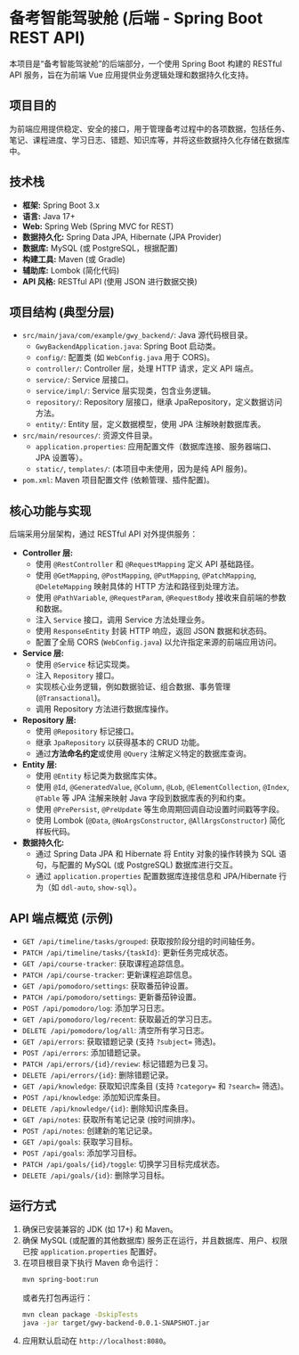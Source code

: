 # 备考智能驾驶舱 (后端 - Spring Boot REST API)

本项目是“备考智能驾驶舱”的后端部分，一个使用 Spring Boot 构建的 RESTful API 服务，旨在为前端 Vue 应用提供业务逻辑处理和数据持久化支持。

## 项目目的

为前端应用提供稳定、安全的接口，用于管理备考过程中的各项数据，包括任务、笔记、课程进度、学习日志、错题、知识库等，并将这些数据持久化存储在数据库中。

## 技术栈

*   **框架:** Spring Boot 3.x
*   **语言:** Java 17+
*   **Web:** Spring Web (Spring MVC for REST)
*   **数据持久化:** Spring Data JPA, Hibernate (JPA Provider)
*   **数据库:** MySQL (或 PostgreSQL，根据配置)
*   **构建工具:** Maven (或 Gradle)
*   **辅助库:** Lombok (简化代码)
*   **API 风格:** RESTful API (使用 JSON 进行数据交换)

## 项目结构 (典型分层)

*   `src/main/java/com/example/gwy_backend/`: Java 源代码根目录。
    *   `GwyBackendApplication.java`: Spring Boot 启动类。
    *   `config/`: 配置类 (如 `WebConfig.java` 用于 CORS)。
    *   `controller/`: Controller 层，处理 HTTP 请求，定义 API 端点。
    *   `service/`: Service 层接口。
    *   `service/impl/`: Service 层实现类，包含业务逻辑。
    *   `repository/`: Repository 层接口，继承 JpaRepository，定义数据访问方法。
    *   `entity/`: Entity 层，定义数据模型，使用 JPA 注解映射数据库表。
*   `src/main/resources/`: 资源文件目录。
    *   `application.properties`: 应用配置文件（数据库连接、服务器端口、JPA 设置等）。
    *   `static/`, `templates/`: (本项目中未使用，因为是纯 API 服务)。
*   `pom.xml`: Maven 项目配置文件 (依赖管理、插件配置)。

## 核心功能与实现

后端采用分层架构，通过 RESTful API 对外提供服务：

*   **Controller 层:**
    *   使用 `@RestController` 和 `@RequestMapping` 定义 API 基础路径。
    *   使用 `@GetMapping`, `@PostMapping`, `@PutMapping`, `@PatchMapping`, `@DeleteMapping` 映射具体的 HTTP 方法和路径到处理方法。
    *   使用 `@PathVariable`, `@RequestParam`, `@RequestBody` 接收来自前端的参数和数据。
    *   注入 `Service` 接口，调用 Service 方法处理业务。
    *   使用 `ResponseEntity` 封装 HTTP 响应，返回 JSON 数据和状态码。
    *   配置了全局 CORS (`WebConfig.java`) 以允许指定来源的前端应用访问。
*   **Service 层:**
    *   使用 `@Service` 标记实现类。
    *   注入 `Repository` 接口。
    *   实现核心业务逻辑，例如数据验证、组合数据、事务管理 (`@Transactional`)。
    *   调用 Repository 方法进行数据库操作。
*   **Repository 层:**
    *   使用 `@Repository` 标记接口。
    *   继承 `JpaRepository` 以获得基本的 CRUD 功能。
    *   通过**方法命名约定**或使用 `@Query` 注解定义特定的数据库查询。
*   **Entity 层:**
    *   使用 `@Entity` 标记类为数据库实体。
    *   使用 `@Id`, `@GeneratedValue`, `@Column`, `@Lob`, `@ElementCollection`, `@Index`, `@Table` 等 JPA 注解来映射 Java 字段到数据库表的列和约束。
    *   使用 `@PrePersist`, `@PreUpdate` 等生命周期回调自动设置时间戳等字段。
    *   使用 Lombok (`@Data`, `@NoArgsConstructor`, `@AllArgsConstructor`) 简化样板代码。
*   **数据持久化:**
    *   通过 Spring Data JPA 和 Hibernate 将 Entity 对象的操作转换为 SQL 语句，与配置的 MySQL (或 PostgreSQL) 数据库进行交互。
    *   通过 `application.properties` 配置数据库连接信息和 JPA/Hibernate 行为（如 `ddl-auto`, `show-sql`）。

## API 端点概览 (示例)

*   `GET /api/timeline/tasks/grouped`: 获取按阶段分组的时间轴任务。
*   `PATCH /api/timeline/tasks/{taskId}`: 更新任务完成状态。
*   `GET /api/course-tracker`: 获取课程追踪信息。
*   `PATCH /api/course-tracker`: 更新课程追踪信息。
*   `GET /api/pomodoro/settings`: 获取番茄钟设置。
*   `PATCH /api/pomodoro/settings`: 更新番茄钟设置。
*   `POST /api/pomodoro/log`: 添加学习日志。
*   `GET /api/pomodoro/log/recent`: 获取最近的学习日志。
*   `DELETE /api/pomodoro/log/all`: 清空所有学习日志。
*   `GET /api/errors`: 获取错题记录 (支持 `?subject=` 筛选)。
*   `POST /api/errors`: 添加错题记录。
*   `PATCH /api/errors/{id}/review`: 标记错题为已复习。
*   `DELETE /api/errors/{id}`: 删除错题记录。
*   `GET /api/knowledge`: 获取知识库条目 (支持 `?category=` 和 `?search=` 筛选)。
*   `POST /api/knowledge`: 添加知识库条目。
*   `DELETE /api/knowledge/{id}`: 删除知识库条目。
*   `GET /api/notes`: 获取所有笔记记录 (按时间排序)。
*   `POST /api/notes`: 创建新的笔记记录。
*   `GET /api/goals`: 获取学习目标。
*   `POST /api/goals`: 添加学习目标。
*   `PATCH /api/goals/{id}/toggle`: 切换学习目标完成状态。
*   `DELETE /api/goals/{id}`: 删除学习目标。

## 运行方式

1.  确保已安装兼容的 JDK (如 17+) 和 Maven。
2.  确保 MySQL (或配置的其他数据库) 服务正在运行，并且数据库、用户、权限已按 `application.properties` 配置好。
3.  在项目根目录下执行 Maven 命令运行：
    ```bash
    mvn spring-boot:run
    ```
    或者先打包再运行：
    ```bash
    mvn clean package -DskipTests
    java -jar target/gwy-backend-0.0.1-SNAPSHOT.jar
    ```
4.  应用默认启动在 `http://localhost:8080`。